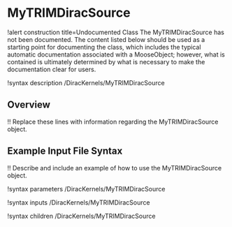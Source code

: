 # MyTRIMDiracSource

!alert construction title=Undocumented Class
The MyTRIMDiracSource has not been documented. The content listed below should be used as a starting point for
documenting the class, which includes the typical automatic documentation associated with a
MooseObject; however, what is contained is ultimately determined by what is necessary to make the
documentation clear for users.

!syntax description /DiracKernels/MyTRIMDiracSource

## Overview

!! Replace these lines with information regarding the MyTRIMDiracSource object.

## Example Input File Syntax

!! Describe and include an example of how to use the MyTRIMDiracSource object.

!syntax parameters /DiracKernels/MyTRIMDiracSource

!syntax inputs /DiracKernels/MyTRIMDiracSource

!syntax children /DiracKernels/MyTRIMDiracSource
